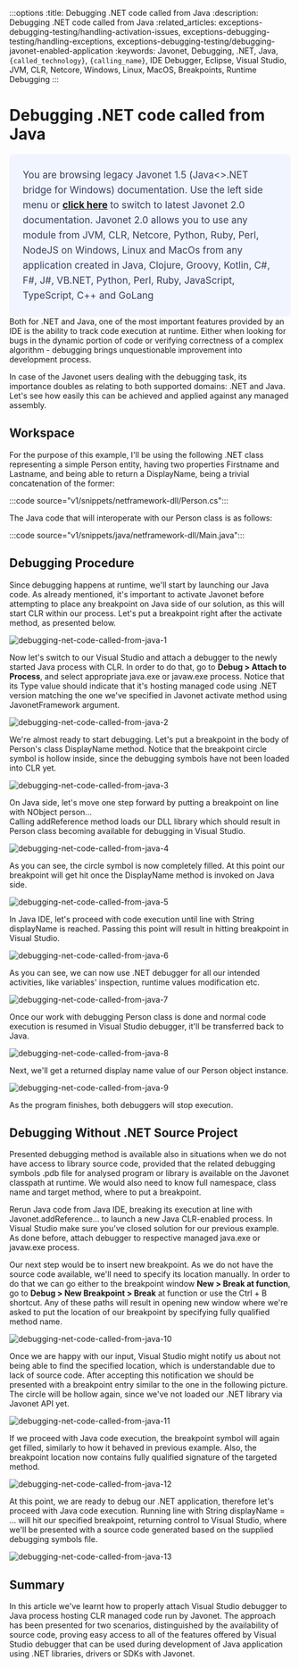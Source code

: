 :::options
:title: Debugging .NET code called from Java
:description: Debugging .NET code called from Java
:related_articles: exceptions-debugging-testing/handling-activation-issues, exceptions-debugging-testing/handling-exceptions, exceptions-debugging-testing/debugging-javonet-enabled-application
:keywords: Javonet, Debugging, .NET, Java, `{called_technology}`, `{calling_name}`, IDE Debugger, Eclipse, Visual Studio, JVM, CLR, Netcore, Windows, Linux, MacOS, Breakpoints, Runtime Debugging
:::

# Debugging .NET code called from Java  
  <div style="padding: 24px; background: #F0F5FF; border-radius: 8px; flex-direction: column; justify-content: flex-start; align-items: flex-start; gap: 10px; display: flex">
  <div style="justify-content: flex-start; align-items: center; gap: 24px; display: inline-flex">
    <div style="color: #353D5A; font-size: 17px; font-weight: 400; line-height: 27px; letter-spacing: 0.03px; word-wrap: break-word">
You are browsing legacy Javonet 1.5 (Java<>.NET bridge for Windows) documentation. Use the left side menu or <a style="font-weight: bold; text-decoration: underline;" href="/guides/v2/exceptions/exceptions">click here</a> to switch to latest Javonet 2.0 documentation. Javonet 2.0 allows you to use any module from
JVM, CLR, Netcore, Python, Ruby, Perl, NodeJS on Windows, Linux and MacOs
from any application created in Java, Clojure, Groovy, Kotlin, C#, F#, J#, VB.NET, Python, Perl, Ruby, JavaScript, TypeScript, C++ and GoLang
    </div>
  </div>
</div>
Both for .NET and Java, one of the most important features provided by an IDE is the ability to track code execution at runtime. Either when looking for bugs in the dynamic portion of code or verifying correctness of a complex algorithm - debugging brings unquestionable improvement into development process.  
  
In case of the Javonet users dealing with the debugging task, its importance doubles as relating to both supported domains: .NET and Java. Let's see how easily this can be achieved and applied against any managed assembly.  
  
## Workspace  
  
For the purpose of this example, I'll be using the following .NET class representing a simple Person entity, having two properties Firstname and Lastname, and being able to return a DisplayName, being a trivial concatenation of the former:

:::code source="v1/snippets/netframework-dll/Person.cs":::

The Java code that will interoperate with our Person class is as follows:  
  
:::code source="v1/snippets/java/netframework-dll/Main.java":::

## Debugging Procedure  
  
Since debugging happens at runtime, we'll start by launching our Java code. As already mentioned, it's important to activate Javonet before attempting to place any breakpoint on Java side of our solution, as this
will start CLR within our process. Let's put a breakpoint right after the activate method, as presented below.

![debugging-net-code-called-from-java-1](/v1/images/debugging-net-code-called-from-java-1.png?raw=true "debugging-net-code-called-from-java-1")  
  
Now let's switch to our Visual Studio and attach a debugger to the newly started Java process with CLR. In order to do that, go to **Debug > Attach to Process**, and select appropriate java.exe or javaw.exe process. Notice that its Type value should indicate that it's hosting managed code using .NET version matching the one we've specified in Javonet activate method using JavonetFramework argument.  
  
![debugging-net-code-called-from-java-2](/v1/images/debugging-net-code-called-from-java-2.png?raw=true "debugging-net-code-called-from-java-2")  

We're almost ready to start debugging. Let's put a breakpoint in the body of Person's class DisplayName method. Notice that the breakpoint circle symbol is hollow inside, since the debugging symbols have not been loaded into CLR yet.  
  
![debugging-net-code-called-from-java-3](/v1/images/debugging-net-code-called-from-java-3.png?raw=true "debugging-net-code-called-from-java-3")  
  
On Java side, let's move one step forward by putting a breakpoint on line with NObject person...  
Calling addReference method loads our DLL library which should result in Person class becoming available for debugging in Visual Studio.  
  
![debugging-net-code-called-from-java-4](/v1/images/debugging-net-code-called-from-java-4.png?raw=true "debugging-net-code-called-from-java-4")  
  
As you can see, the circle symbol is now completely filled. At this point our breakpoint will get hit once the DisplayName method is invoked on Java side.  
  
![debugging-net-code-called-from-java-5](/v1/images/debugging-net-code-called-from-java-5.png?raw=true "debugging-net-code-called-from-java-5")  
  
In Java IDE, let's proceed with code execution until line with String displayName is reached. Passing this point will result in hitting breakpoint in Visual Studio.  
  
![debugging-net-code-called-from-java-6](/v1/images/debugging-net-code-called-from-java-6.png?raw=true "debugging-net-code-called-from-java-6")  
  
As you can see, we can now use .NET debugger for all our intended activities, like variables' inspection, runtime values modification etc.  
  
![debugging-net-code-called-from-java-7](/v1/images/debugging-net-code-called-from-java-7.png?raw=true "debugging-net-code-called-from-java-7")  
    
Once our work with debugging Person class is done and normal code execution is resumed in Visual Studio debugger, it'll be transferred back to Java.  
  
![debugging-net-code-called-from-java-8](/v1/images/debugging-net-code-called-from-java-8.png?raw=true "debugging-net-code-called-from-java-8") 

Next, we'll get a returned display name value of our Person object instance.  

![debugging-net-code-called-from-java-9](/v1/images/debugging-net-code-called-from-java-9.png?raw=true "debugging-net-code-called-from-java-9") 

As the program finishes, both debuggers will stop execution.  
  
## Debugging Without .NET Source Project  
  
Presented debugging method is available also in situations when we do not have access to library source code, provided that the related debugging symbols .pdb file for analysed program or library is available on the Javonet classpath at runtime. We would also need to know full namespace, class name and target method, where to put a breakpoint.  
  
Rerun Java code from Java IDE, breaking its execution at line with Javonet.addReference... to launch a new Java CLR-enabled process. In Visual Studio make sure you've closed solution for our previous example. As done before, attach debugger to respective managed java.exe or javaw.exe process.  
  
Our next step would be to insert new breakpoint. As we do not have the source code available, we'll need to specify its location manually. In order to do that we can go either to the breakpoint window **New > Break at function**, go to **Debug > New Breakpoint > Break** at function or use the Ctrl + B shortcut. Any of these paths will result in opening new window where we're asked to put the location of our breakpoint by specifying fully qualified method name.  
  
![debugging-net-code-called-from-java-10](/v1/images/debugging-net-code-called-from-java-10.png?raw=true "debugging-net-code-called-from-java-10")  
   
Once we are happy with our input, Visual Studio might notify us about not being able to find the specified location, which is understandable due to lack of source code. After accepting this notification we should be presented with a breakpoint entry similar to the one in the following picture. The circle will be hollow again, since we've not loaded our .NET library via Javonet API yet.  
  
![debugging-net-code-called-from-java-11](/v1/images/debugging-net-code-called-from-java-11.png?raw=true "debugging-net-code-called-from-java-11")  
  
If we proceed with Java code execution, the breakpoint symbol will again get filled, similarly to how it behaved in previous example. Also, the breakpoint location now contains fully qualified signature of the targeted method.  
  
![debugging-net-code-called-from-java-12](/v1/images/debugging-net-code-called-from-java-12.png?raw=true "debugging-net-code-called-from-java-12")  
  
At this point, we are ready to debug our .NET application, therefore let's proceed with Java code execution. Running line with String displayName = ... will hit our specified breakpoint, returning control to Visual Studio, where we'll be presented with a source code generated based on the supplied debugging symbols file.
  
![debugging-net-code-called-from-java-13](/v1/images/debugging-net-code-called-from-java-13.png?raw=true "debugging-net-code-called-from-java-13") 

## Summary  
  
In this article we've learnt how to properly attach Visual Studio debugger to Java process hosting CLR managed code run by Javonet. The approach has been presented for two scenarios, distinguished by the availability of source code, proving easy access to all of the features offered by Visual Studio debugger that can be used during development of Java application using .NET libraries, drivers or SDKs with Javonet.
